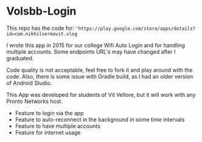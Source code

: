 Volsbb-Login
====
This repo has the code for:
`'https://play.google.com/store/apps/details?id=com.nikhilvermavit.vlog`

I wrote this app in 2015 for our college Wifi Auto Login 
and for handling multiple accounts.
Some endpoints URL's may have changed after I graduated. 

Code quality is not acceptable, feel free to fork it and play around with the code.
Also, there is some issue with Gradle build, as I had an older version of Android Studio.

This App was developed for students of Vit Vellore, but it will work with any Pronto Networks host.

* Feature to login via the app
* Feature to auto-reconnect in the background in some time intervals
* Feature to have multiple accounts
* Feature for internet usage


